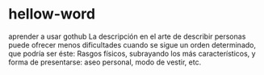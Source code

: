 # hellow-word
aprender a usar gothub
La descripción en el arte de describir personas puede ofrecer menos dificultades cuando se sigue un orden determinado, que podría ser éste: Rasgos físicos, subrayando los más característicos, y forma de presentarse: aseo personal, modo de vestir, etc.
